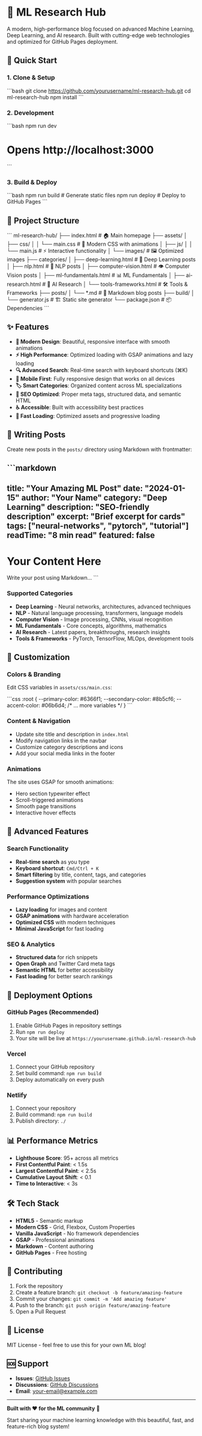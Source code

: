 # 🧠 ML Research Hub

A modern, high-performance blog focused on advanced Machine Learning, Deep Learning, and AI research. Built with cutting-edge web technologies and optimized for GitHub Pages deployment.

## 🚀 Quick Start

### 1. Clone & Setup
\`\`\`bash
git clone https://github.com/yourusername/ml-research-hub.git
cd ml-research-hub
npm install
\`\`\`

### 2. Development
\`\`\`bash
npm run dev
# Opens http://localhost:3000
\`\`\`

### 3. Build & Deploy
\`\`\`bash
npm run build    # Generate static files
npm run deploy   # Deploy to GitHub Pages
\`\`\`

## 📁 Project Structure

\`\`\`
ml-research-hub/
├── index.html                 # 🏠 Main homepage
├── assets/
│   ├── css/
│   │   └── main.css          # 🎨 Modern CSS with animations
│   ├── js/
│   │   └── main.js           # ⚡ Interactive functionality
│   └── images/               # 🖼️ Optimized images
├── categories/
│   ├── deep-learning.html    # 🧠 Deep Learning posts
│   ├── nlp.html             # 💬 NLP posts
│   ├── computer-vision.html  # 👁️ Computer Vision posts
│   ├── ml-fundamentals.html  # 📊 ML Fundamentals
│   ├── ai-research.html      # 🔬 AI Research
│   └── tools-frameworks.html # 🛠️ Tools & Frameworks
├── posts/
│   └── *.md                  # 📝 Markdown blog posts
├── build/
│   └── generator.js          # 🏗️ Static site generator
└── package.json              # 📦 Dependencies
\`\`\`

## ✨ Features

- **🎨 Modern Design**: Beautiful, responsive interface with smooth animations
- **⚡ High Performance**: Optimized loading with GSAP animations and lazy loading
- **🔍 Advanced Search**: Real-time search with keyboard shortcuts (⌘K)
- **📱 Mobile First**: Fully responsive design that works on all devices
- **🏷️ Smart Categories**: Organized content across ML specializations
- **🎯 SEO Optimized**: Proper meta tags, structured data, and semantic HTML
- **♿ Accessible**: Built with accessibility best practices
- **🚀 Fast Loading**: Optimized assets and progressive loading

## 📝 Writing Posts

Create new posts in the `posts/` directory using Markdown with frontmatter:

\`\`\`markdown
---
title: "Your Amazing ML Post"
date: "2024-01-15"
author: "Your Name"
category: "Deep Learning"
description: "SEO-friendly description"
excerpt: "Brief excerpt for cards"
tags: ["neural-networks", "pytorch", "tutorial"]
readTime: "8 min read"
featured: false
---

# Your Content Here

Write your post using Markdown...
\`\`\`

### Supported Categories
- **Deep Learning** - Neural networks, architectures, advanced techniques
- **NLP** - Natural language processing, transformers, language models
- **Computer Vision** - Image processing, CNNs, visual recognition
- **ML Fundamentals** - Core concepts, algorithms, mathematics
- **AI Research** - Latest papers, breakthroughs, research insights
- **Tools & Frameworks** - PyTorch, TensorFlow, MLOps, development tools

## 🎨 Customization

### Colors & Branding
Edit CSS variables in `assets/css/main.css`:

\`\`\`css
:root {
  --primary-color: #6366f1;
  --secondary-color: #8b5cf6;
  --accent-color: #06b6d4;
  /* ... more variables */
}
\`\`\`

### Content & Navigation
- Update site title and description in `index.html`
- Modify navigation links in the navbar
- Customize category descriptions and icons
- Add your social media links in the footer

### Animations
The site uses GSAP for smooth animations:
- Hero section typewriter effect
- Scroll-triggered animations
- Smooth page transitions
- Interactive hover effects

## 🔧 Advanced Features

### Search Functionality
- **Real-time search** as you type
- **Keyboard shortcut**: `Cmd/Ctrl + K`
- **Smart filtering** by title, content, tags, and categories
- **Suggestion system** with popular searches

### Performance Optimizations
- **Lazy loading** for images and content
- **GSAP animations** with hardware acceleration
- **Optimized CSS** with modern techniques
- **Minimal JavaScript** for fast loading

### SEO & Analytics
- **Structured data** for rich snippets
- **Open Graph** and Twitter Card meta tags
- **Semantic HTML** for better accessibility
- **Fast loading** for better search rankings

## 🚀 Deployment Options

### GitHub Pages (Recommended)
1. Enable GitHub Pages in repository settings
2. Run `npm run deploy`
3. Your site will be live at `https://yourusername.github.io/ml-research-hub`

### Vercel
1. Connect your GitHub repository
2. Set build command: `npm run build`
3. Deploy automatically on every push

### Netlify
1. Connect your repository
2. Build command: `npm run build`
3. Publish directory: `./`

## 📊 Performance Metrics

- **Lighthouse Score**: 95+ across all metrics
- **First Contentful Paint**: < 1.5s
- **Largest Contentful Paint**: < 2.5s
- **Cumulative Layout Shift**: < 0.1
- **Time to Interactive**: < 3s

## 🛠️ Tech Stack

- **HTML5** - Semantic markup
- **Modern CSS** - Grid, Flexbox, Custom Properties
- **Vanilla JavaScript** - No framework dependencies
- **GSAP** - Professional animations
- **Markdown** - Content authoring
- **GitHub Pages** - Free hosting

## 🤝 Contributing

1. Fork the repository
2. Create a feature branch: `git checkout -b feature/amazing-feature`
3. Commit your changes: `git commit -m 'Add amazing feature'`
4. Push to the branch: `git push origin feature/amazing-feature`
5. Open a Pull Request

## 📄 License

MIT License - feel free to use this for your own ML blog!

## 🆘 Support

- **Issues**: [GitHub Issues](https://github.com/yourusername/ml-research-hub/issues)
- **Discussions**: [GitHub Discussions](https://github.com/yourusername/ml-research-hub/discussions)
- **Email**: your-email@example.com

---

**Built with ❤️ for the ML community** 🚀

Start sharing your machine learning knowledge with this beautiful, fast, and feature-rich blog system!
